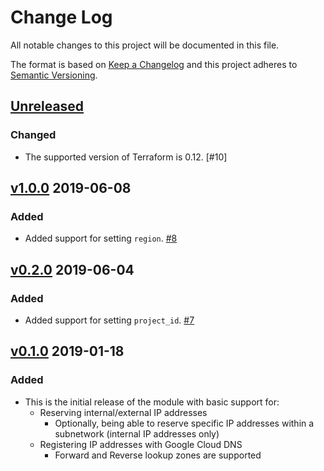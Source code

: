 # Change Log

All notable changes to this project will be documented in this file.

The format is based on [Keep a Changelog](http://keepachangelog.com/) and this
project adheres to [Semantic Versioning](http://semver.org/).

## [Unreleased]

### Changed

- The supported version of Terraform is 0.12. [#10]

## [v1.0.0](https://github.com/terraform-google-modules/terraform-google-address/releases/tag/v1.0.0) 2019-06-08

### Added
- Added support for setting `region`. [#8](https://github.com/terraform-google-modules/terraform-google-address/pull/8)

## [v0.2.0](https://github.com/terraform-google-modules/terraform-google-address/releases/tag/v0.2.0) 2019-06-04

### Added
- Added support for setting `project_id`. [#7](https://github.com/terraform-google-modules/terraform-google-address/pull/7)

## [v0.1.0](https://github.com/terraform-google-modules/terraform-google-address/releases/tag/v0.1.0) 2019-01-18

### Added
- This is the initial release of the module with basic support for:
    - Reserving internal/external IP addresses
        - Optionally, being able to reserve specific IP addresses within a subnetwork (internal IP addresses only)
    - Registering IP addresses with Google Cloud DNS
        - Forward and Reverse lookup zones are supported

[Unreleased]: https://github.com/terraform-google-modules/terraform-google-address/compare/v1.0.0...HEAD
[10]: https://github.com/terraform-google-modules/terraform-google-address/pull/10

